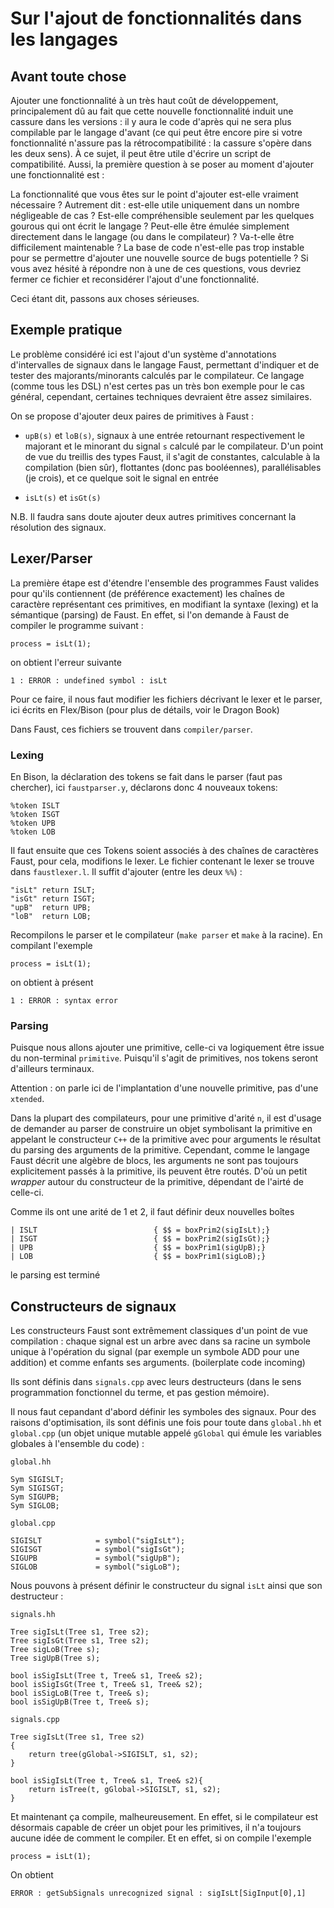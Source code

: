 # Sur l'ajout de fonctionnalités dans les langages

## Avant toute chose

Ajouter une fonctionnalité à un très haut coût de développement, principalement
dû au fait que cette nouvelle fonctionnalité induit une cassure dans les
versions : il y aura le code d'après qui ne sera plus compilable par le langage
d'avant (ce qui peut être encore pire si votre fonctionnalité n'assure pas la
rétrocompatibilité : la cassure s'opère dans les deux sens). À ce sujet, il
peut être utile d'écrire un script de compatibilité. Aussi, la première
question à se poser au moment d'ajouter une fonctionnalité est :

La fonctionnalité que vous êtes sur le point d'ajouter est-elle vraiment
nécessaire ? Autrement dit : est-elle utile uniquement dans un nombre
négligeable de cas ? Est-elle compréhensible seulement par les quelques gourous
qui ont écrit le langage ? Peut-elle être émulée simplement directement dans le
langage (ou dans le compilateur) ? Va-t-elle être difficilement maintenable ?
La base de code n'est-elle pas trop instable pour se permettre d'ajouter une
nouvelle source de bugs potentielle ? Si vous avez hésité à répondre non à une
de ces questions, vous devriez fermer ce fichier et reconsidérer l'ajout d'une
fonctionnalité.

Ceci étant dit, passons aux choses sérieuses.

## Exemple pratique

Le problème considéré ici est l'ajout d'un système d'annotations d'intervalles
de signaux dans le langage Faust, permettant d'indiquer et de tester des
majorants/minorants calculés par le compilateur. Ce langage (comme tous les
DSL) n'est certes pas un très bon exemple pour le cas général, cependant,
certaines techniques devraient être assez similaires.

On se propose d'ajouter deux paires de primitives à Faust :

 * `upB(s)` et `loB(s)`, signaux à une entrée retournant respectivement le
 majorant et le minorant du signal `s` calculé par le compilateur. D'un point
 de vue du treillis des types Faust, il s'agit de constantes, calculable à la
 compilation (bien sûr), flottantes (donc pas booléennes), parallélisables (je
 crois), et ce quelque soit le signal en entrée

 * `isLt(s)` et `isGt(s)`

N.B. Il faudra sans doute ajouter deux autres primitives concernant la
résolution des signaux.

## Lexer/Parser

La première étape est d'étendre l'ensemble des programmes Faust valides pour
qu'ils contiennent (de préférence exactement) les chaînes de caractère
représentant ces primitives, en modifiant la syntaxe (lexing) et la sémantique
(parsing) de Faust. En effet, si l'on demande à Faust de compiler le programme
suivant :

    process = isLt(1);

on obtient l'erreur suivante

    1 : ERROR : undefined symbol : isLt

Pour ce faire, il nous faut modifier les fichiers décrivant le lexer et le
parser, ici écrits en Flex/Bison (pour plus de détails, voir le Dragon Book)

Dans Faust, ces fichiers se trouvent dans `compiler/parser`.

### Lexing

En Bison, la déclaration des tokens se fait dans le parser (faut pas
chercher), ici `faustparser.y`, déclarons donc 4 nouveaux tokens:

    %token ISLT
    %token ISGT
    %token UPB
    %token LOB

Il faut ensuite que ces Tokens soient associés à des chaînes de caractères
Faust, pour cela, modifions le lexer. Le fichier contenant le lexer se trouve
dans `faustlexer.l`. Il suffit d'ajouter (entre les deux `%%`) :
  
    "isLt" return ISLT;
    "isGt" return ISGT;
    "upB"  return UPB;
    "loB"  return LOB;
    
Recompilons le parser et le compilateur (`make parser` et `make` à la racine).
En compilant l'exemple

    process = isLt(1);

on obtient à présent

    1 : ERROR : syntax error

### Parsing

Puisque nous allons ajouter une primitive, celle-ci va logiquement être issue du
non-terminal `primitive`. Puisqu'il s'agit de primitives, nos tokens seront
d'ailleurs terminaux.

Attention : on parle ici de l'implantation d'une nouvelle primitive, pas d'une `xtended`.

Dans la plupart des compilateurs, pour une primitive d'arité `n`, il est d'usage
de demander au parser de construire un objet symbolisant la primitive en
appelant le constructeur `C++` de la primitive avec pour arguments le résultat
du parsing des arguments de la primitive. Cependant, comme le langage Faust
décrit une algèbre de blocs, les arguments ne sont pas toujours explicitement
passés à la primitive, ils peuvent être routés. D'où un petit _wrapper_ autour
du constructeur de la primitive, dépendant de l'airté de celle-ci.

Comme ils ont une arité de 1 et 2, il faut définir deux nouvelles boîtes

	| ISLT							{ $$ = boxPrim2(sigIsLt);}
	| ISGT							{ $$ = boxPrim2(sigIsGt);}
	| UPB							{ $$ = boxPrim1(sigUpB);}
	| LOB							{ $$ = boxPrim1(sigLoB);}

le parsing est terminé

## Constructeurs de signaux

Les constructeurs Faust sont extrêmement classiques d'un point de vue
compilation : chaque signal est un arbre avec dans sa racine un symbole
unique à l'opération du signal (par exemple un symbole ADD pour une addition) et
comme enfants ses arguments. (boilerplate code incoming)

Ils sont définis dans `signals.cpp` avec leurs destructeurs (dans le sens
programmation fonctionnel du terme, et pas gestion mémoire).

Il nous faut cepandant d'abord définir les symboles des signaux. Pour des
raisons d'optimisation, ils sont définis une fois pour toute dans `global.hh` et
`global.cpp` (un objet unique mutable appelé `gGlobal` qui émule les variables
globales à l'ensemble du code) :

`global.hh`

    Sym SIGISLT;
    Sym SIGISGT;
    Sym SIGUPB;
    Sym SIGLOB;

`global.cpp`

    SIGISLT            = symbol("sigIsLt");
    SIGISGT            = symbol("sigIsGt");
    SIGUPB             = symbol("sigUpB");
    SIGLOB             = symbol("sigLoB");

Nous pouvons à présent définir le constructeur du signal `isLt` ainsi que son destructeur :

`signals.hh`

	Tree sigIsLt(Tree s1, Tree s2);
	Tree sigIsGt(Tree s1, Tree s2);
	Tree sigLoB(Tree s);
	Tree sigUpB(Tree s);

	bool isSigIsLt(Tree t, Tree& s1, Tree& s2);
	bool isSigIsGt(Tree t, Tree& s1, Tree& s2);
	bool isSigLoB(Tree t, Tree& s);
	bool isSigUpB(Tree t, Tree& s);


`signals.cpp`

	Tree sigIsLt(Tree s1, Tree s2)
	{
		return tree(gGlobal->SIGISLT, s1, s2);
	}

	bool isSigIsLt(Tree t, Tree& s1, Tree& s2){
		return isTree(t, gGlobal->SIGISLT, s1, s2);
	}


Et maintenant ça compile, malheureusement. En effet, si le compilateur est
désormais capable de créer un objet pour les primitives, il n'a toujours aucune
idée de comment le compiler. Et en effet, si on compile l'exemple

	process = isLt(1);

On obtient

    ERROR : getSubSignals unrecognized signal : sigIsLt[SigInput[0],1]
